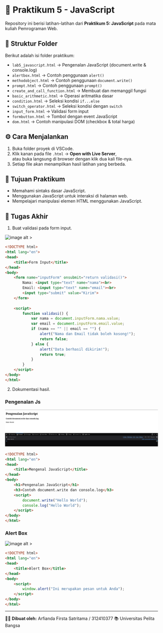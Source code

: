 # 🧠 Praktikum 5 - JavaScript

Repository ini berisi latihan-latihan dari **Praktikum 5: JavaScript** pada mata kuliah Pemrograman Web.

## 📁 Struktur Folder
Berikut adalah isi folder praktikum:
- `lab5_javascript.html` → Pengenalan JavaScript (document.write & console.log)
- `alertbox.html` → Contoh penggunaan `alert()`
- `methodobject.html` → Contoh penggunaan `document.write()`
- `prompt.html` → Contoh penggunaan `prompt()`
- `create_and_call_function.html` → Membuat dan memanggil fungsi
- `basic_arithmetic.html` → Operasi aritmatika dasar
- `condition.html` → Seleksi kondisi `if...else`
- `switch_operator.html` → Seleksi kondisi dengan `switch`
- `input_form.html` → Validasi form input
- `formbutton.html` → Tombol dengan event JavaScript
- `dom.html` → Contoh manipulasi DOM (checkbox & total harga)

## ⚙️ Cara Menjalankan
1. Buka folder proyek di VSCode.
2. Klik kanan pada file `.html` → **Open with Live Server**,  
   atau buka langsung di browser dengan klik dua kali file-nya.
3. Setiap file akan menampilkan hasil latihan yang berbeda.

## 🎯 Tujuan Praktikum
- Memahami sintaks dasar JavaScript.  
- Menggunakan JavaScript untuk interaksi di halaman web.  
- Mempelajari manipulasi elemen HTML menggunakan JavaScript.

## 🧾 Tugas Akhir
1. Buat validasi pada form input.

![image alt >](/docs/forminput.png)

```html
<!DOCTYPE html>
<html lang="en">
<head>
    <title>Form Input</title>
</head>
<body>
    <form name="inputForm" onsubmit="return validasi()">
        Nama: <input type="text" name="nama"><br>
        Email: <input type="text" name="email"><br>
        <input type="submit" value="Kirim">
    </form>

    <script>
        function validasi() {
            var nama = document.inputForm.nama.value;
            var email = document.inputForm.email.value;
            if (nama == "" || email == "") {
                alert("Nama dan Email tidak boleh kosong!");
                return false;
            } else {
                alert("Data berhasil dikirim!");
                return true;
            }
        }
    </script>
</body>
</html>
```

2. Dokumentasi hasil.

### Pengenalan Js

![image alt >](/docs/Screenshot_20251021_103903.png)

```html
<!DOCTYPE html>
<html lang="en">
<head>
    <title>Mengenal JavaScript</title>
</head>
<body>
    <h1>Pengenalan JavaScript</h1>
    <h3>Contoh document.write dan console.log</h3>
    <script>
        document.write("Hello World");
        console.log("Hello World");
    </script>
</body>
</html>
```

### Alert Box

![image alt >](/docs/alert.png)

```html
<!DOCTYPE html>
<html lang="en">
<head>
    <title>Alert Box</title>
</head>
<body>
    <script>
        window.alert("Ini merupakan pesan untuk Anda");
    </script>
</body>
</html>
```




---

👨‍💻 **Dibuat oleh:** Arfianda Firsta Satritama  / 312410377
📚 Universitas Pelita Bangsa  
